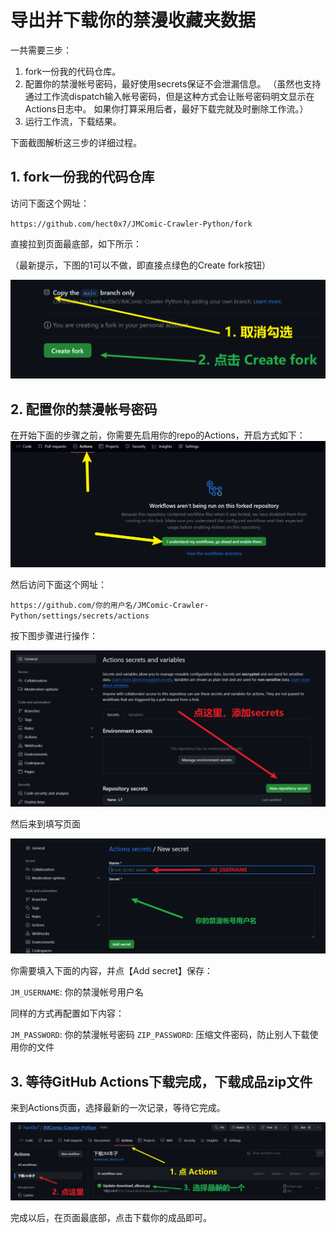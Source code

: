 # 导出并下载你的禁漫收藏夹数据

一共需要三步：

1. fork一份我的代码仓库。
2. 配置你的禁漫帐号密码，最好使用secrets保证不会泄漏信息。 
（虽然也支持通过工作流dispatch输入帐号密码，但是这种方式会让账号密码明文显示在Actions日志中。
如果你打算采用后者，最好下载完就及时删除工作流。）
3. 运行工作流，下载结果。

下面截图解析这三步的详细过程。

## 1. fork一份我的代码仓库

访问下面这个网址：

`https://github.com/hect0x7/JMComic-Crawler-Python/fork`

直接拉到页面最底部，如下所示：

（最新提示，下图的1可以不做，即直接点绿色的Create fork按钮）

![1](../images/1.png)

## 2. 配置你的禁漫帐号密码

在开始下面的步骤之前，你需要先启用你的repo的Actions，开启方式如下：
![6](../images/6.png)

然后访问下面这个网址：

`https://github.com/你的用户名/JMComic-Crawler-Python/settings/secrets/actions`


按下图步骤进行操作：

![7](../images/7.png)

然后来到填写页面

![8](../images/8.png)

你需要填入下面的内容，并点【Add secret】保存：

`JM_USERNAME`: 你的禁漫帐号用户名

同样的方式再配置如下内容：

`JM_PASSWORD`: 你的禁漫帐号密码
`ZIP_PASSWORD`: 压缩文件密码，防止别人下载使用你的文件



## 3. 等待GitHub Actions下载完成，下载成品zip文件

来到Actions页面，选择最新的一次记录，等待它完成。

![3](../images/3.png)

完成以后，在页面最底部，点击下载你的成品即可。

